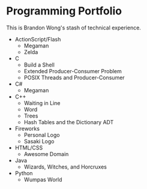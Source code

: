# Programming Portfolio

This is Brandon Wong's stash of technical experience.

- ActionScript/Flash
    - Megaman
    - Zelda
- C
    - Build a Shell
    - Extended Producer-Consumer Problem
    - POSIX Threads and Producer-Consumer
- C# 
    - Megaman
- C++
    - Waiting in Line
    - Word
    - Trees
    - Hash Tables and the Dictionary ADT
- Fireworks
    - Personal Logo
    - Sasaki Logo
- HTML/CSS
    - Awesome Domain
- Java
    - Wizards, Witches, and Horcruxes
- Python
    - Wumpas World